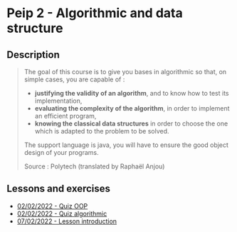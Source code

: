 # Peip 2 - Algorithmic and data structure

## Description

> The goal of this course is to give you bases in algorithmic so that, on simple cases, you are capable of :
> - **justifying the validity of an algorithm**, and to know how to test its implementation,
> - **evaluating the complexity of the algorithm**, in order to implement an efficient program,
> - **knowing the classical data structures** in order to choose the one which is adapted to the problem to be solved.
> 
> The support language is java, you will have to ensure the good object design of your programs.
> 
> Source : Polytech (translated by Raphaël Anjou)

## Lessons and exercises

- [02/02/2022 - Quiz OOP](docs/01-quiz-OOP.pdf)
- [02/02/2022 - Quiz algorithmic](docs/02-quiz-algorithmic.pdf)
- [07/02/2022 - Lesson introduction](docs/03-lesson-introduction.pdf)
